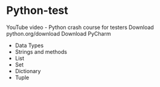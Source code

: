 # Python-test

YouTube video - Python crash course for testers
Download python.org/download
Download PyCharm
- Data Types
- Strings and methods
- List
- Set
- Dictionary
- Tuple


